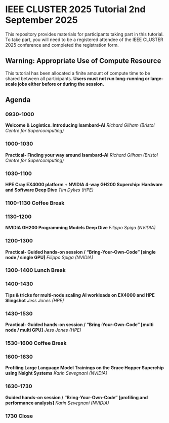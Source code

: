 # IEEE CLUSTER 2025 Tutorial 2nd September 2025

This repository provides materials for participants taking part in this tutorial. To take part, you will need to be a registered attendee of the IEEE CLUSTER 2025 conference and completed the registration form.

## Warning: Appropriate Use of Compute Resource

This tutorial has been allocated a finite amount of compute time to be shared between all participants. **Users must not run long-running or large-scale jobs either before or during the session.** 

## Agenda

### 0930-1000
**Welcome & Logistics. Introducing Isambard-AI** *Richard Gilham (Bristol Centre for Supercomputing)*

### 1000-1030
**Practical- Finding your way around Isambard-AI** *Richard Gilham (Bristol Centre for Supercomputing)*

### 1030-1100
**HPE Cray EX4000 platform + NVIDIA 4-way GH200 Superchip: Hardware and Software Deep Dive** *Tim Dykes (HPE)*

### 1100-1130 Coffee Break

### 1130-1200
**NVIDIA GH200 Programming Models Deep Dive** *Filippo Spiga (NVIDIA)*

### 1200-1300
**Practical- Guided hands-on session / “Bring-Your-Own-Code” [single node / single GPU]** *Filippo Spiga (NVIDIA)*

### 1300-1400 Lunch Break

### 1400-1430
**Tips & tricks for multi-node scaling AI workloads on EX4000 and HPE Slingshot** *Jess Jones (HPE)*

### 1430-1530
**Practical- Guided hands-on session / “Bring-Your-Own-Code” [multi node / multi GPU]** *Jess Jones (HPE)*

### 1530-1600 Coffee Break

### 1600-1630
**Profiling Large Language Model Trainings on the Grace Hopper Superchip using Nsight Systems** *Karin Sevegnani (NVIDIA)*

### 1630-1730
**Guided hands-on session / “Bring-Your-Own-Code” [profiling and performance analysis]** *Karin Sevegnani (NVIDIA)*

### 1730 Close